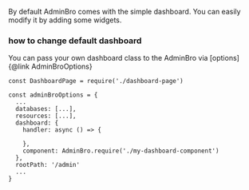 By default AdminBro comes with the simple dashboard. You can easily modify it by adding some widgets.

### how to change default dashboard

You can pass your own dashboard class to the AdminBro via [options]{@link AdminBroOptions}

```
const DashboardPage = require('./dashboard-page')

const adminBroOptions = {
  ...
  databases: [...],
  resources: [...],
  dashboard: {
    handler: async () => {

    },
    component: AdminBro.require('./my-dashboard-component')
  },
  rootPath: '/admin'
  ...
}

```

